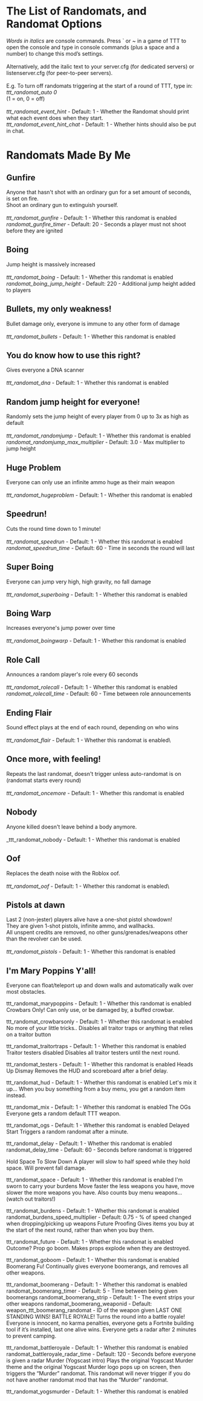 # The List of Randomats, and Randomat Options
_Words in italics_ are console commands. Press ` or ~ in a game of TTT to open the console and type in console commands (plus a space and a number) to change this mod’s settings. \
\
Alternatively, add the italic text to your server.cfg (for dedicated servers) or listenserver.cfg (for peer-to-peer servers).\
\
E.g. To turn off randomats triggering at the start of a round of TTT, type in:\
_ttt_randomat_auto 0_\
(1 = on, 0 = off)\
\
_ttt_randomat_event_hint_ - Default: 1 - Whether the Randomat should print what each event does when they start.\
_ttt_randomat_event_hint_chat_ - Default: 1 - Whether hints should also be put in chat.


# Randomats Made By Me
## Gunfire
Anyone that hasn't shot with an ordinary gun for a set amount of seconds, is set on fire.\
Shoot an ordinary gun to extinguish yourself.\
\
_ttt_randomat_gunfire_ - Default: 1 - Whether this randomat is enabled\
_randomat_gunfire_timer_ - Default: 20 - Seconds a player must not shoot before they are ignited

## Boing
Jump height is massively increased\
\
_ttt_randomat_boing_ - Default: 1 - Whether this randomat is enabled\
_randomat_boing_jump_height_ - Default: 220 - Additional jump height added to players

## Bullets, my only weakness!
Bullet damage only, everyone is immune to any other form of damage\
\
_ttt_randomat_bullets_ - Default: 1 - Whether this randomat is enabled

## You do know how to use this right?
Gives everyone a DNA scanner\
\
_ttt_randomat_dna_ - Default: 1 - Whether this randomat is enabled

## Random jump height for everyone!
Randomly sets the jump height of every player from 0 up to 3x as high as default\
\
_ttt_randomat_randomjump_ - Default: 1 - Whether this randomat is enabled\
_randomat_randomjump_max_multiplier_ - Default: 3.0 - Max multiplier to jump height

## Huge Problem
Everyone can only use an infinite ammo huge as their main weapon\
\
_ttt_randomat_hugeproblem_ - Default: 1 - Whether this randomat is enabled

## Speedrun!
Cuts the round time down to 1 minute!\
\
_ttt_randomat_speedrun_ - Default: 1 - Whether this randomat is enabled\
_randomat_speedrun_time_ - Default: 60 - Time in seconds the round will last

## Super Boing
Everyone can jump very high, high gravity, no fall damage\
\
_ttt_randomat_superboing_ - Default: 1 - Whether this randomat is enabled

## Boing Warp
Increases everyone's jump power over time\
\
_ttt_randomat_boingwarp_ - Default: 1 - Whether this randomat is enabled

## Role Call
Announces a random player's role every 60 seconds\
\
_ttt_randomat_rolecall_ - Default: 1 - Whether this randomat is enabled\
_randomat_rolecall_time_ - Default: 60 - Time between role announcements

## Ending Flair
Sound effect plays at the end of each round, depending on who wins\
\
_ttt_randomat_flair_ - Default: 1 - Whether this randomat is enabled\

## Once more, with feeling!
Repeats the last randomat, doesn't trigger unless auto-randomat is on (randomat starts every round)\
\
_ttt_randomat_oncemore_ - Default: 1 - Whether this randomat is enabled

## Nobody
Anyone killed doesn't leave behind a body anymore.\
\
_ttt_randomat_nobody - Default: 1 - Whether this randomat is enabled

## Oof
Replaces the death noise with the Roblox oof.\
\
_ttt_randomat_oof_ - Default: 1 - Whether this randomat is enabled\

## Pistols at dawn
Last 2 (non-jester) players alive have a one-shot pistol showdown!\
They are given 1-shot pistols, infinite ammo, and wallhacks.\
All unspent credits are removed, no other guns/grenades/weapons other than the revolver can be used.\
\
_ttt_randomat_pistols_ - Default: 1 - Whether this randomat is enabled

## I'm Mary Poppins Y'all!
Everyone can float/teleport up and down walls and automatically walk over most obstacles.

ttt_randomat_marypoppins - Default: 1 - Whether this randomat is enabled
Crowbars Only!
Can only use, or be damaged by, a buffed crowbar.

ttt_randomat_crowbarsonly - Default: 1 - Whether this randomat is enabled
No more of your little tricks..
Disables all traitor traps or anything that relies on a traitor button

ttt_randomat_traitortraps - Default: 1 - Whether this randomat is enabled
Traitor testers disabled
Disables all traitor testers until the next round.

ttt_randomat_testers - Default: 1 - Whether this randomat is enabled
Heads Up Dismay
Removes the HUD and scoreboard after a brief delay.

ttt_randomat_hud - Default: 1 - Whether this randomat is enabled
Let's mix it up...
When you buy something from a buy menu, you get a random item instead.

ttt_randomat_mix - Default: 1 - Whether this randomat is enabled
The OGs
Everyone gets a random default TTT weapon.

ttt_randomat_ogs - Default: 1 - Whether this randomat is enabled
Delayed Start
Triggers a random randomat after a minute.

ttt_randomat_delay - Default: 1 - Whether this randomat is enabled
randomat_delay_time - Default: 60 - Seconds before randomat is triggered


Hold Space To Slow Down
A player will slow to half speed while they hold space. Will prevent fall damage. 

ttt_randomat_space - Default: 1 - Whether this randomat is enabled
I'm sworn to carry your burdens
Move faster the less weapons you have, move slower the more weapons you have. Also counts buy menu weapons... (watch out traitors!)

ttt_randomat_burdens - Default: 1 - Whether this randomat is enabled
randomat_burdens_speed_multiplier - Default: 0.75 - % of speed changed when dropping/picking up weapons
Future Proofing
Gives items you buy at the start of the next round, rather than when you buy them.

ttt_randomat_future - Default: 1 - Whether this randomat is enabled
Outcome? Prop go boom.
Makes props explode when they are destroyed.

ttt_randomat_goboom - Default: 1 - Whether this randomat is enabled
Boomerang Fu!
Continually gives everyone boomerangs, and removes all other weapons.

ttt_randomat_boomerang - Default: 1 - Whether this randomat is enabled
randomat_boomerang_timer - Default: 5 - Time between being given boomerangs
randomat_boomerang_strip - Default: 1 - The event strips your other weapons
randomat_boomerang_weaponid - Default: weapon_ttt_boomerang_randomat - ID of the weapon given
LAST ONE STANDING WINS! BATTLE ROYALE!
Turns the round into a battle royale! Everyone is innocent, no karma penalties, everyone gets a Fortnite building tool if it’s installed, last one alive wins. Everyone gets a radar after 2 minutes to prevent camping.

ttt_randomat_battleroyale - Default: 1 - Whether this randomat is enabled
randomat_battleroyale_radar_time - Default: 120 - Seconds before everyone is given a radar
Murder (Yogscast intro)
Plays the original Yogscast Murder theme and the original Yogscast Murder logo pops up on screen, then triggers the “Murder” randomat. This randomat will never trigger if you do not have another randomat mod that has the “Murder” randomat.

ttt_randomat_yogsmurder - Default: 1 - Whether this randomat is enabled
